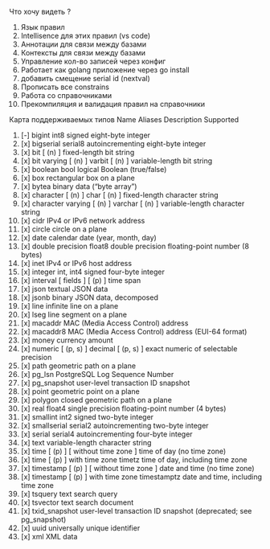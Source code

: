 Что хочу видеть ?

1) Язык правил
2) Intellisence для этих правил (vs code)
3) Аннотации для связи между базами
4) Контексты для связи между базами
5) Управление кол-во записей через конфиг
6) Работает как golang приложение через go install
7) добавить смещение serial id (nextval)
8) Прописать все constrains
9) Работа со справочниками
10) Прекомпиляция и валидация правил на справочники


Карта поддерживаемых типов
Name	Aliases	Description Supported
1. [-] bigint	int8	signed eight-byte integer
2. [x] bigserial	serial8	autoincrementing eight-byte integer
3. [x] bit [ (n) ]	 	fixed-length bit string
4. [x] bit varying [ (n) ]	varbit [ (n) ]	variable-length bit string
5. [x] boolean	bool	logical Boolean (true/false)
6. [x] box	 	rectangular box on a plane
7. [x] bytea	 	binary data (“byte array”)
8. [x] character [ (n) ]	char [ (n) ]	fixed-length character string
9. [x] character varying [ (n) ]	varchar [ (n) ]	variable-length character string
10. [x] cidr	 	IPv4 or IPv6 network address
11. [x] circle	 	circle on a plane
12. [x] date	 	calendar date (year, month, day)
13. [x] double precision	float8	double precision floating-point number (8 bytes)
14. [x] inet	 	IPv4 or IPv6 host address
15. [x] integer	int, int4	signed four-byte integer
16. [x] interval [ fields ] [ (p) ]	 	time span
17. [x] json	 	textual JSON data
18. [x] jsonb	 	binary JSON data, decomposed
19. [x] line	 	infinite line on a plane
20. [x] lseg	 	line segment on a plane
21. [x] macaddr	 	MAC (Media Access Control) address
22. [x] macaddr8	 	MAC (Media Access Control) address (EUI-64 format)
23. [x] money	 	currency amount
24. [x] numeric [ (p, s) ]	decimal [ (p, s) ]	exact numeric of selectable precision
25. [x] path	 	geometric path on a plane
26. [x] pg_lsn	 	PostgreSQL Log Sequence Number
27. [x] pg_snapshot	 	user-level transaction ID snapshot
28. [x] point	 	geometric point on a plane
29. [x] polygon	 	closed geometric path on a plane
30. [x] real	float4	single precision floating-point number (4 bytes)
31. [x] smallint	int2	signed two-byte integer
32. [x] smallserial	serial2	autoincrementing two-byte integer
33. [x] serial	serial4	autoincrementing four-byte integer
34. [x] text	 	variable-length character string
35. [x] time [ (p) ] [ without time zone ]	 	time of day (no time zone)
36. [x] time [ (p) ] with time zone	timetz	time of day, including time zone
37. [x] timestamp [ (p) ] [ without time zone ]	 	date and time (no time zone)
38. [x] timestamp [ (p) ] with time zone	timestamptz	date and time, including time zone
39. [x] tsquery	 	text search query
40. [x] tsvector	 	text search document
41. [x] txid_snapshot	 	user-level transaction ID snapshot (deprecated; see pg_snapshot)
42. [x] uuid	 	universally unique identifier
43. [x] xml	 	XML data
